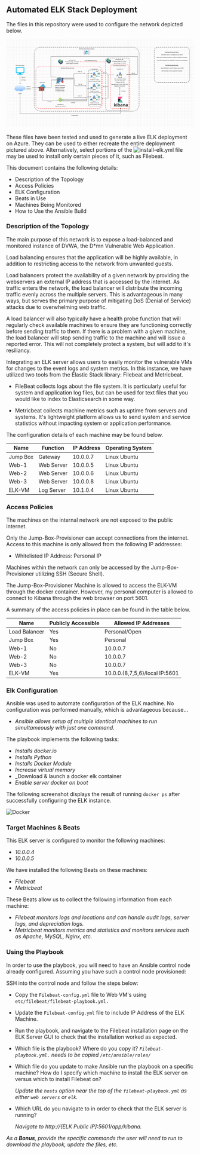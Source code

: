 ## Automated ELK Stack Deployment

The files in this repository were used to configure the network depicted below. 

![NetworkDiagram](Diagrams/ELK_Network_Diagram2.png)

These files have been tested and used to generate a live ELK deployment on Azure. They can be used to either recreate the entire deployment pictured above. Alternatively, select portions of the ![install-elk.yml](Ansible/install-elk.yml) file may be used to install only certain pieces of it, such as Filebeat.

This document contains the following details:
- Description of the Topology
- Access Policies
- ELK Configuration
- Beats in Use
- Machines Being Monitored
- How to Use the Ansible Build

### Description of the Topology

The main purpose of this network is to expose a load-balanced and monitored instance of DVWA, the D*mn Vulnerable Web Application.

Load balancing ensures that the application will be highly available, in addition to restricting access to the network from unwanted guests.

Load balancers protect the availability of a given network by providing the webservers an external IP address that is accessed by the internet. As traffic enters the network, the load balancer will distribute the incoming traffic evenly across the multiple servers. This is advantageous in many ways, but serves the primary purpose of mitigating DoS (Denial of Service) attacks due to overwhelming web traffic. 

A load balancer will also typically have a health probe function that will regularly check available machines to ensure they are functioning correctly before sending traffic to them. If there is a problem with a given machine, the load balancer will stop sending traffic to the machine and will issue a reported error. This will not completely protect a system, but will add to it's resiliancy.   

Integrating an ELK server allows users to easily monitor the vulnerable VMs for changes to the event logs and system metrics. In this instance, we have utilized two tools from the Elastic Stack library: Filebeat and Metricbeat.

- FileBeat collects logs about the file system. It is particularly useful for system and application log files, but can be used for text files that you would like to index to Elasticsearch in some way.

- Metricbeat collects machine metrics such as uptime from servers and systems. It's lightweight platform allows us to send system and service statistics without impacting system or application performance.  

The configuration details of each machine may be found below.

| Name     | Function   | IP Address | Operating System |
|----------|------------|------------|------------------|
| Jump Box | Gateway    | 10.0.0.7   | Linux   Ubuntu   |
| Web-1    | Web Server | 10.0.0.5   | Linux   Ubuntu   |
| Web-2    | Web Server | 10.0.0.6   | Linux   Ubuntu   |
| Web-3    | Web Server | 10.0.0.8   | Linux   Ubuntu   |
| ELK-VM   | Log Server | 10.1.0.4   | Linux   Ubuntu   |

### Access Policies

The machines on the internal network are not exposed to the public internet. 

Only the Jump-Box-Provisioner can accept connections from the internet. Access to this machine is only allowed from the following IP addresses:

- Whitelisted IP Address: Personal IP

Machines within the network can only be accessed by the Jump-Box-Provisioner utilizing SSH (Secure Shell).

The Jump-Box-Provisioner Machine is allowed to access the ELK-VM through the docker container. However, my personal computer is allowed to connect to Kibana through the web browser on port 5601.

A summary of the access policies in place can be found in the table below.

| Name          | Publicly Accessible | Allowed IP Addresses          |
|---------------|---------------------|-------------------------------|
| Load Balancer | Yes                 | Personal/Open                 |
| Jump Box      | Yes                 | Personal                      |
| Web-1         | No                  | 10.0.0.7                      |
| Web-2         | No                  | 10.0.0.7                      |
| Web-3         | No                  | 10.0.0.7                      |
| ELK-VM        | Yes                 | 10.0.0.{8,7,5,6}/local IP:5601|

### Elk Configuration

Ansible was used to automate configuration of the ELK machine. No configuration was performed manually, which is advantageous because...
- _Ansible allows setup of multiple identical machines to run simultameously with just one command._

The playbook implements the following tasks:
- _Installs docker.io_
- _Installs Python_
- _Installs Docker Module_
- _Increase virtual memory_
- _Download & launch a docker elk container
- _Enable server docker on boot_

The following screenshot displays the result of running `docker ps` after successfully configuring the ELK instance. 

![Docker](Diamgrams/Images/docker_ps.png)

### Target Machines & Beats
This ELK server is configured to monitor the following machines:
- _10.0.0.4_
- _10.0.0.5_

We have installed the following Beats on these machines:
- _Filebeat_
- _Metricbeat_

These Beats allow us to collect the following information from each machine:
- _Filebeat monitors logs and locations and can handle audit logs, server logs, and depreciation logs._
- _Metricbeat monitors metrics and statistics and monitors services such as Apache, MySQL, Nginx, etc._

### Using the Playbook
In order to use the playbook, you will need to have an Ansible control node already configured. Assuming you have such a control node provisioned: 

SSH into the control node and follow the steps below:
- Copy the `Filebeat-config.yml` file to Web VM's using `etc/filebeat/filebeat-playbook.yml.`
- Update the `Filebeat-config.yml` file to include IP Address of the ELK Machine.
- Run the playbook, and navigate to the Filebeat installation page on the ELK Server GUI to check that the   installation worked as expected.

- Which file is the playbook? Where do you copy it?
  _`Filebeat-playbook.yml.` needs to be copied `/etc/ansible/roles/`_

- Which file do you update to make Ansible run the playbook on a specific machine? How do I specify which machine to install the ELK server on versus which to install Filebeat on?

  _Update the `hosts` option near the top of the `filebeat-playbook.yml` as either `web servers` or `elk`._

- Which URL do you navigate to in order to check that the ELK server is running?

  _Navigate to http://{ELK Public IP]:5601/app/kibana._

_As a **Bonus**, provide the specific commands the user will need to run to download the playbook, update the files, etc._
